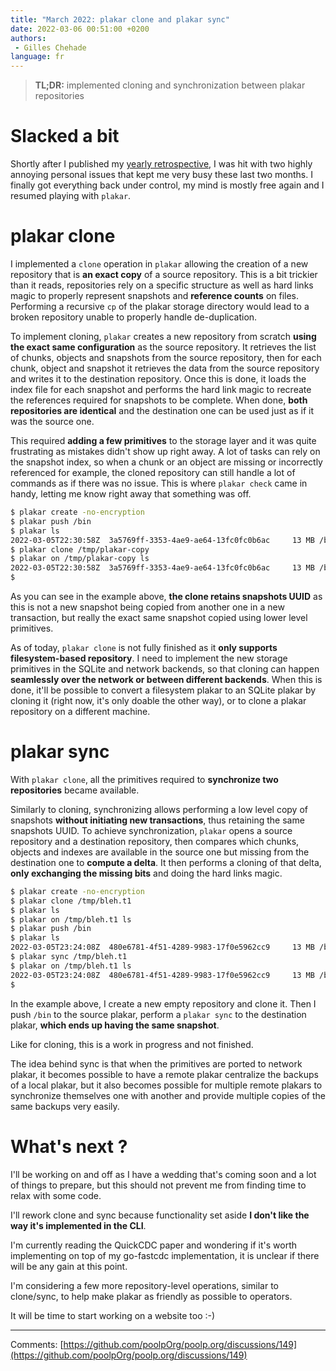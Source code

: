 ```yaml
---
title: "March 2022: plakar clone and plakar sync"
date: 2022-03-06 00:51:00 +0200
authors:
 - Gilles Chehade
language: fr
---
```


<blockquote>
<b>TL;DR:</b>
implemented cloning and synchronization between plakar repositories
</blockquote>


# Slacked a bit
Shortly after I published my [yearly retrospective](/posts/2021-12-30/farewell-2021-welcome-2022-a-personal-post/),
I was hit with two highly annoying personal issues that kept me very busy these last two months.
I finally got everything back under control,
my mind is mostly free again and I resumed playing with `plakar`.


# plakar clone
I implemented a `clone` operation in `plakar` allowing the creation of a new repository that is **an exact copy** of a source repository.
This is a bit trickier than it reads,
repositories rely on a specific structure as well as hard links magic to properly represent snapshots and **reference counts** on files.
Performing a recursive `cp` of the plakar storage directory would lead to a broken repository unable to properly handle de-duplication.

To implement cloning,
`plakar` creates a new repository from scratch **using the exact same configuration** as the source repository.
It retrieves the list of chunks, objects and snapshots from the source repository,
then for each chunk, object and snapshot it retrieves the data from the source repository and writes it to the destination repository.
Once this is done,
it loads the index file for each snapshot and performs the hard link magic to recreate the references required for snapshots to be complete.
When done,
**both repositories are identical** and the destination one can be used just as if it was the source one.

This required **adding a few primitives** to the storage layer and it was quite frustrating as mistakes didn't show up right away.
A lot of tasks can rely on the snapshot index,
so when a chunk or an object are missing or incorrectly referenced for example,
the cloned repository can still handle a lot of commands as if there was no issue.
This is where `plakar check` came in handy,
letting me know right away that something was off.

```sh
$ plakar create -no-encryption
$ plakar push /bin
$ plakar ls
2022-03-05T22:30:58Z  3a5769ff-3353-4ae9-ae64-13fc0fc0b6ac     13 MB /bin
$ plakar clone /tmp/plakar-copy
$ plakar on /tmp/plakar-copy ls
2022-03-05T22:30:58Z  3a5769ff-3353-4ae9-ae64-13fc0fc0b6ac     13 MB /bin
$ 
```

As you can see in the example above,
**the clone retains snapshots UUID** as this is not a new snapshot being copied from another one in a new transaction,
but really the exact same snapshot copied using lower level primitives.

As of today,
`plakar clone` is not fully finished as it **only supports filesystem-based repository**.
I need to implement the new storage primitives in the SQLite and network backends,
so that cloning can happen **seamlessly over the network or between different backends**.
When this is done,
it'll be possible to convert a filesystem plakar to an SQLite plakar by cloning it (right now, it's only doable the other way),
or to clone a plakar repository on a different machine.


# plakar sync
With `plakar clone`,
all the primitives required to **synchronize two repositories** became available.

Similarly to cloning,
synchronizing allows performing a low level copy of snapshots **without initiating new transactions**,
thus retaining the same snapshots UUID.
To achieve synchronization,
`plakar` opens a source repository and a destination repository,
then compares which chunks, objects and indexes are available in the source one but missing from the destination one to **compute a delta**.
It then performs a cloning of that delta,
**only exchanging the missing bits** and doing the hard links magic.

```sh
$ plakar create -no-encryption
$ plakar clone /tmp/bleh.t1   
$ plakar ls                   
$ plakar on /tmp/bleh.t1 ls   
$ plakar push /bin            
$ plakar ls                
2022-03-05T23:24:08Z  480e6781-4f51-4289-9983-17f0e5962cc9     13 MB /bin
$ plakar sync /tmp/bleh.t1 
$ plakar on /tmp/bleh.t1 ls
2022-03-05T23:24:08Z  480e6781-4f51-4289-9983-17f0e5962cc9     13 MB /bin
$ 
```

In the example above,
I create a new empty repository and clone it.
Then I push `/bin` to the source plakar,
perform a `plakar sync` to the destination plakar,
**which ends up having the same snapshot**.

Like for cloning,
this is a work in progress and not finished.

The idea behind sync is that when the primitives are ported to network plakar,
it becomes possible to have a remote plakar centralize the backups of a local plakar,
but it also becomes possible for multiple remote plakars to synchronize themselves one with another and provide multiple copies of the same backups very easily.


# What's next ?

I'll be working on and off as I have a wedding that's coming soon and a lot of things to prepare,
but this should not prevent me from finding time to relax with some code.

I'll rework clone and sync because functionality set aside **I don't like the way it's implemented in the CLI**.

I'm currently reading the QuickCDC paper and wondering if it's worth implementing on top of my go-fastcdc implementation,
it is unclear if there will be any gain at this point.

I'm considering a few more repository-level operations,
similar to clone/sync,
to help make plakar as friendly as possible to operators.

It will be time to start working on a website too :-)


---- 
Comments: [https://github.com/poolpOrg/poolp.org/discussions/149](https://github.com/poolpOrg/poolp.org/discussions/149)
